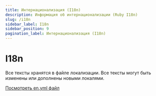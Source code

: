 ```yaml
---
title: Интернационализация (I18n)
description: Информация об интернационализации (Ruby I18n)
slug: /i18n
sidebar_label: I18n
sidebar_position: 9
pagination_label: Интернационализация (I18n)
---
```


# I18n

Все тексты хранятся в файле локализации. Все тексты могут быть изменены или дополнены новыми локалями.

[Посмотреть en.yml файл](https://github.com/afuno/servactory/tree/main/config/locales/en.yml)
